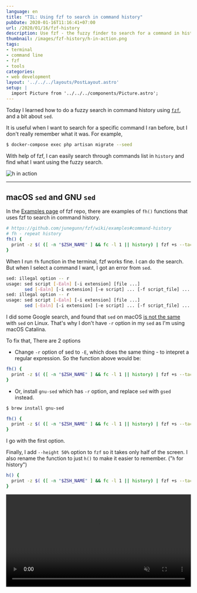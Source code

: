 ```yaml
---
language: en
title: "TIL: Using fzf to search in command history"
pubDate: 2020-01-16T11:16:41+07:00
url: /2020/01/16/fzf-history
description: Use fzf - the fuzzy finder to search for a command in history
thumbnail: /images/fzf-history/h-in-action.png
tags:
- terminal
- command line
- fzf
- tools
categories:
- web development
layout: '../../../layouts/PostLayout.astro'
setup: |
  import Picture from '../../../components/Picture.astro';
---
```


Today I learned how to do a fuzzy search in command history using [`fzf`](https://armno.in.th/2019/08/21/fzf/),
and a bit about `sed`.

It is useful when I want to search for a specific command I ran before,
but I don't really remember what it was.
For example,

```sh
$ docker-compose exec php artisan migrate --seed
```

With help of fzf, I can easily search through commands list in `history` and find what I want using the fuzzy search.

![h in action](/images/fzf-history/h-in-action.png)

---

## macOS `sed` and GNU `sed`

In the [Examples page](https://github.com/junegunn/fzf/wiki/examples#command-history) of fzf repo,
there are examples of `fh()` functions
that uses fzf to search in command history.

```sh
# https://github.com/junegunn/fzf/wiki/examples#command-history
# fh - repeat history
fh() {
  print -z $( ([ -n "$ZSH_NAME" ] && fc -l 1 || history) | fzf +s --tac | sed -r 's/ *[0-9]*\*? *//' | sed -r 's/\\/\\\\/g')
}
```

When I run `fh` function in the terminal, fzf works fine. I can do the search.
But when I select a command I want, I got an error from `sed`.

```sh
sed: illegal option -- r
usage: sed script [-Ealn] [-i extension] [file ...]
       sed [-Ealn] [-i extension] [-e script] ... [-f script_file] ... [file ...]
sed: illegal option -- r
usage: sed script [-Ealn] [-i extension] [file ...]
       sed [-Ealn] [-i extension] [-e script] ... [-f script_file] ... [file ...]
```

I did some Google search, and found that `sed` on macOS [is not the same](https://riptutorial.com/sed/topic/9436/bsd-macos-sed-vs--gnu-sed-vs--the-posix-sed-specification) with `sed` on Linux.
That's why I don't have `-r` option in my `sed` as I'm using macOS Catalina.

To fix that, There are 2 options

- Change `-r` option of sed to `-E`, which does the same thing - to intepret a regular expression.
So the function above would be:

```sh
fh() {
  print -z $( ([ -n "$ZSH_NAME" ] && fc -l 1 || history) | fzf +s --tac | sed -E 's/ *[0-9]*\*? *//' | sed -E 's/\\/\\\\/g')
}
```

- Or, install `gnu-sed` which has `-r` option, and replace `sed` with `gsed` instead.

```sh
$ brew install gnu-sed
```

```sh
fh() {
  print -z $( ([ -n "$ZSH_NAME" ] && fc -l 1 || history) | fzf +s --tac | gsed -r 's/ *[0-9]*\*? *//' | gsed -r 's/\\/\\\\/g')
}
```

I go with the first option.

Finally, I add `--height 50%` option to `fzf` so it takes only half of the screen.
I also rename the function to just `h()` to make it easier to remember.
("`h` for history")

```sh
h() {
  print -z $( ([ -n "$ZSH_NAME" ] && fc -l 1 || history) | fzf +s --tac --height "50%" | sed -E 's/ *[0-9]*\*? *//' | sed -E 's/\\/\\\\/g')
}
```

<video src="images/fzf-h.mp4" width="100%" autoplay muted loop controls></video>
